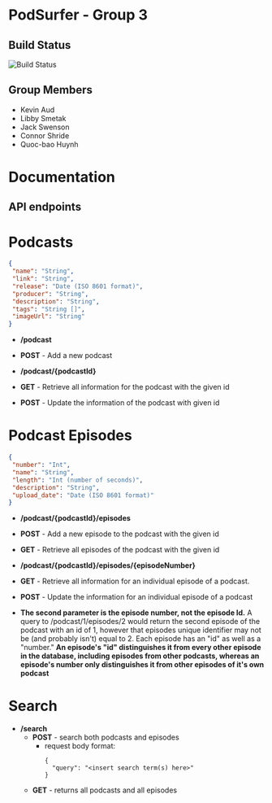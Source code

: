 # PodSurfer - Group 3

## Build Status
![Build Status](https://codeship.com/projects/3c834dd0-5f38-0134-620d-1efa85447d7f/status?branch=master)

## Group Members
* Kevin Aud
* Libby Smetak
* Jack Swenson
* Connor Shride
* Quoc-bao Huynh

# Documentation

## API endpoints


# Podcasts

```json
{
 "name": "String",
 "link": "String",
 "release": "Date (ISO 8601 format)",
 "producer": "String",
 "description": "String",
 "tags": "String []",
 "imageUrl": "String"
}
```

* **/podcast**
 * **POST** - Add a new podcast

* **/podcast/{podcastId}**
 * **GET** - Retrieve all information for the podcast with the given id
 * **POST** - Update the information of the podcast with given id


# Podcast Episodes


```json
{
 "number": "Int",
 "name": "String",
 "length": "Int (number of seconds)",
 "description": "String",
 "upload_date": "Date (ISO 8601 format)"
}
```

* **/podcast/{podcastId}/episodes**
 * **POST** - Add a new episode to the podcast with the given id
 * **GET** - Retrieve all episodes of the podcast with the given id

* **/podcast/{podcastId}/episodes/{episodeNumber}**
 * **GET** - Retrieve all information for an individual episode of a podcast.
 * **POST** - Update the information for an individual episode of a podcast
 * **The second parameter is the episode number, not the episode Id.** A query to /podcast/1/episodes/2 would return the second episode of the podcast with an id of 1, however that episodes unique identifier may not be (and probably isn't) equal to 2. Each episode has an "id"  as well as a "number." **An episode's "id" distinguishes it from every other episode in the database, including episodes from other podcasts, whereas an episode's number only distinguishes it from other episodes of it's own podcast**

 # Search


 * **/search**
    * **POST** - search both podcasts and episodes
        * request body format:
          ```
          {
            "query": "<insert search term(s) here>"
          }
          ```
    * **GET** - returns all podcasts and all episodes